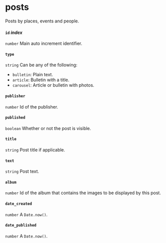 # posts
Posts by places, events and people.

#### `id` *index*
`number` Main auto increment identifier.

#### `type`
`string` Can be any of the following:
   - `bulletin`: Plain text.
   - `article`: Bulletin with a title.
   - `carousel`: Article or bulletin with photos.

#### `publisher`
`number` Id of the publisher.

#### `published`
`boolean` Whether or not the post is visible.

#### `title`
`string` Post title if applicable.

#### `text`
`string` Post text.

#### `album`
`number` Id of the album that contains the images to be displayed by this post.

#### `date_created`
`number` A `Date.now()`.

#### `date_published`
`number` A `Date.now()`.
